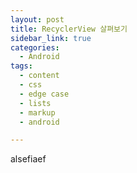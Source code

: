 ```yaml
---
layout: post
title: RecyclerView 살펴보기
sidebar_link: true
categories:
  - Android
tags:
  - content
  - css
  - edge case
  - lists
  - markup
  - android

---
```


alsefiaef